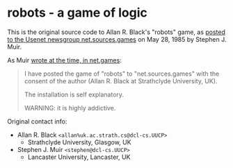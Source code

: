 # robots - a game of logic

This is the original source code to Allan R. Black's "robots" game,
as [posted to the Usenet newsgroup net.sources.games][1] on May 28, 1985
by Stephen J. Muir.

As Muir [wrote at the time, in net.games][2]:

> I have posted the game of "robots" to "net.sources.games" with the consent
> of the author (Allan R. Black at Strathclyde University, UK).
>
> The installation is self explanatory.
>
> WARNING: it is highly addictive.

Original contact info:

* Allan R. Black `<allan%uk.ac.strath.cs@dcl-cs.UUCP>`
  - Strathclyde University, Glasgow, UK
* Stephen J. Muir `<stephen@dcl-cs.UUCP>`
  - Lancaster University, Lancaster, UK

[1]: http://groups.google.com/groups?selm=149@dcl-cs.UUCP
[2]: http://groups.google.com/groups?selm=150@dcl-cs.UUCP

